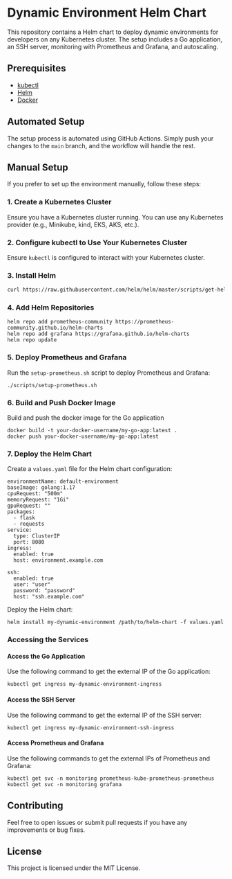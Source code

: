 # Dynamic Environment Helm Chart

This repository contains a Helm chart to deploy dynamic environments for developers on any Kubernetes cluster. The setup includes a Go application, an SSH server, monitoring with Prometheus and Grafana, and autoscaling.

## Prerequisites

- [kubectl](https://kubernetes.io/docs/tasks/tools/install-kubectl/)
- [Helm](https://helm.sh/docs/intro/install/)
- [Docker](https://docs.docker.com/get-docker/)


## Automated Setup

The setup process is automated using GitHub Actions. Simply push your changes to the `main` branch, and the workflow will handle the rest.

## Manual Setup

If you prefer to set up the environment manually, follow these steps:

### 1. Create a Kubernetes Cluster

Ensure you have a Kubernetes cluster running. You can use any Kubernetes provider (e.g., Minikube, kind, EKS, AKS, etc.).

### 2. Configure kubectl to Use Your Kubernetes Cluster

Ensure `kubectl` is configured to interact with your Kubernetes cluster.

### 3. Install Helm

```sh
curl https://raw.githubusercontent.com/helm/helm/master/scripts/get-helm-3 | bash
```
### 4. Add Helm Repositories
```
helm repo add prometheus-community https://prometheus-community.github.io/helm-charts
helm repo add grafana https://grafana.github.io/helm-charts
helm repo update
```

### 5. Deploy Prometheus and Grafana
Run the `setup-prometheus.sh` script to deploy Prometheus and Grafana:
```
./scripts/setup-prometheus.sh
```
### 6. Build and Push Docker Image
Build and push the docker image for the Go application 
```
docker build -t your-docker-username/my-go-app:latest .
docker push your-docker-username/my-go-app:latest
```
### 7. Deploy the Helm Chart
Create a `values.yaml` file for the Helm chart configuration:
```
environmentName: default-environment
baseImage: golang:1.17
cpuRequest: "500m"
memoryRequest: "1Gi"
gpuRequest: ""
packages:
  - flask
  - requests
service:
  type: ClusterIP
  port: 8080
ingress:
  enabled: true
  host: environment.example.com

ssh:
  enabled: true
  user: "user"
  password: "password"
  host: "ssh.example.com"

```

Deploy the Helm chart:
```
helm install my-dynamic-environment /path/to/helm-chart -f values.yaml
```
### Accessing the Services
#### Access the Go Application
Use the following command to get the external IP of the Go application:
```
kubectl get ingress my-dynamic-environment-ingress
```
#### Access the SSH Server
Use the following command to get the external IP of the SSH server:
```
kubectl get ingress my-dynamic-environment-ssh-ingress
```
#### Access Prometheus and Grafana
Use the following commands to get the external IPs of Prometheus and Grafana:
```
kubectl get svc -n monitoring prometheus-kube-prometheus-prometheus
kubectl get svc -n monitoring grafana
```
## Contributing
Feel free to open issues or submit pull requests if you have any improvements or bug fixes.

## License
This project is licensed under the MIT License.
